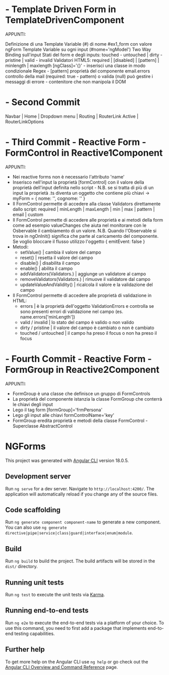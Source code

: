 # - Template Driven Form in TemplateDrivenComponent

APPUNTI:

Definizione di una Template Variable (#) di nome #ex1_form con valore ngForm
Template Variable su ogni input (#nome='ngModel')
Two Way Binding sull'input
Stati del form e degli inputs: touched - untouched | dirty - pristine | valid - invalid
Validatori HTML5: required | [disabled] | [pattern] | minlength | maxlength
[ngClass]='{}' - inserisci una classe in modo condizionale
Regex - [pattern] proprietà del componente
email.errors controllo della mail (required: true - pattern) o valida (null)
<ng-container> può gestire i messaggi di errore - contenitore che non manipola il DOM

# - Second Commit

Navbar | Home | Dropdown menu | Routing | RouterLink Active | RouterLinkOptions

# - Third Commit - Reactive Form - FormControl in Reactive1Component

APPUNTI:

- Nei reactive forms non è necessario l'attributo 'name'
- Inserisco nell'input la proprietà [formControl] con il valore della proprietà dell'input definita nello script - N.B. se si tratta di più di un input la proprietà .ts diventa un oggetto che contiene più chiavi -> myForm = { nome: '', cognome: '' }
- Il FormControl permette di accedere alla classe Validators direttamente dallo script: required | minLength | maxLength | min | max | pattern | email | custom
- Il FormControl permette di accedere alle proprietà e ai metodi della form come ad esempio valueChanges che aiuta nel monitorare con le Osbervable il cambiamento di un valore. N.B. Quando l'Observable si trova in ngOnInit() significa che parte al caricamento del componente. Se voglio bloccare il flusso utilizzo l'oggetto { emitEvent: false }
- Metodi:
  - setValue(<valore>) | cambia il valore del campo
  - reset() | resetta il valore del campo
  - disable() | disabilita il campo
  - enable() | abilita il campo
  - addValidators(Validators.<validatore>) | aggiunge un validatore al campo
  - removeValidators(Validators.<validatore>) | rimuove il validatore dal campo
  - updateValueAndValidity() | ricalcola il valore e la validazione del campo
- Il FormControl permette di accedere alle proprietà di validazione in HTML:
  - errors | è la proprietà dell'oggetto ValidationErrors e controlla se sono presenti errori di validazione nel campo (es. name.errors['minLength'])
  - valid / invalid | lo stato del campo è valido o non valido
  - dirty / pristine | il valore del campo è cambiato o non è cambiato
  - touched / untouched | il campo ha preso il focus o non ha preso il focus

# - Fourth Commit - Reactive Form - FormGroup in Reactive2Component

APPUNTI:

- FormGroup è una classe che definisce un gruppo di FormControls
- La proprietà del componente istanzia la classe FormGroup che conterrà le chiavi degli input
- Lego il tag form [formGroup]='frmPersona'
- Lego gli input alle chiavi formControlName='key'
- FormGroup eredita proprietà e metodi della classe FormControl - Superclasse AbstractControl

# NGForms

This project was generated with [Angular CLI](https://github.com/angular/angular-cli) version 18.0.5.

## Development server

Run `ng serve` for a dev server. Navigate to `http://localhost:4200/`. The application will automatically reload if you change any of the source files.

## Code scaffolding

Run `ng generate component component-name` to generate a new component. You can also use `ng generate directive|pipe|service|class|guard|interface|enum|module`.

## Build

Run `ng build` to build the project. The build artifacts will be stored in the `dist/` directory.

## Running unit tests

Run `ng test` to execute the unit tests via [Karma](https://karma-runner.github.io).

## Running end-to-end tests

Run `ng e2e` to execute the end-to-end tests via a platform of your choice. To use this command, you need to first add a package that implements end-to-end testing capabilities.

## Further help

To get more help on the Angular CLI use `ng help` or go check out the [Angular CLI Overview and Command Reference](https://angular.dev/tools/cli) page.
